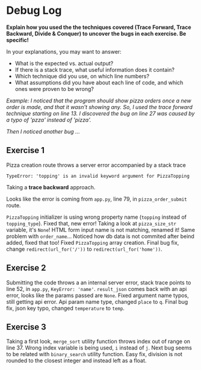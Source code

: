 # Debug Log

**Explain how you used the the techniques covered (Trace Forward, Trace Backward, Divide & Conquer) to uncover the bugs in each exercise. Be specific!**

In your explanations, you may want to answer:

- What is the expected vs. actual output?
- If there is a stack trace, what useful information does it contain?
- Which technique did you use, on which line numbers?
- What assumptions did you have about each line of code, and which ones were proven to be wrong?

_Example: I noticed that the program should show pizza orders once a new order is made, and that it wasn't showing any. So, I used the trace forward technique starting on line 13. I discovered the bug on line 27 was caused by a typo of 'pzza' instead of 'pizza'._

_Then I noticed another bug ..._

## Exercise 1

Pizza creation route throws a server error accompanied by a stack trace

```
TypeError: 'topping' is an invalid keyword argument for PizzaTopping
```

Taking a **trace backward** approach.

Looks like the error is coming from `app.py`, line 79, in `pizza_order_submit` route.

`PizzaTopping` initializer is using wrong property name (`topping` instead of `topping_type`). Fixed that, new error! Taking a look at `pizza_size_str` variable, it's `None`! HTML form input name is not matching, renamed it! Same problem with `order_name`... Noticed how db data is not commited after beind added, fixed that too! Fixed `PizzaTopping` array creation. Final bug fix, change `redirect(url_for('/'))` to `redirect(url_for('home'))`.

## Exercise 2

Submitting the code throws a an internal server error, stack trace points to line 52, in `app.py`, `KeyError: 'name'`. `result_json` comes back with an api error, looks like the params passed are `None`. Fixed argument name typos, still getting api error. Api param name type, changed `place` to `q`. Final bug fix, json key typo, changed `temperature` to `temp`.

## Exercise 3

Taking a first look, `merge_sort` utility function throws index out of range on line 37. Wrong index variable is being used, `i` instead of `j`. Next bug seems to be related with `binary_search` utility function. Easy fix, division is not rounded to the closest integer and instead left as a float.
